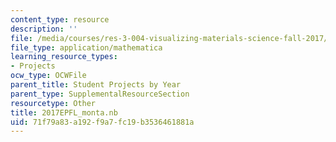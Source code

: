 ```yaml
---
content_type: resource
description: ''
file: /media/courses/res-3-004-visualizing-materials-science-fall-2017/71f79a83a192f9a7fc19b3536461881a_2017EPFL_monta.nb
file_type: application/mathematica
learning_resource_types:
- Projects
ocw_type: OCWFile
parent_title: Student Projects by Year
parent_type: SupplementalResourceSection
resourcetype: Other
title: 2017EPFL_monta.nb
uid: 71f79a83-a192-f9a7-fc19-b3536461881a
---
```

